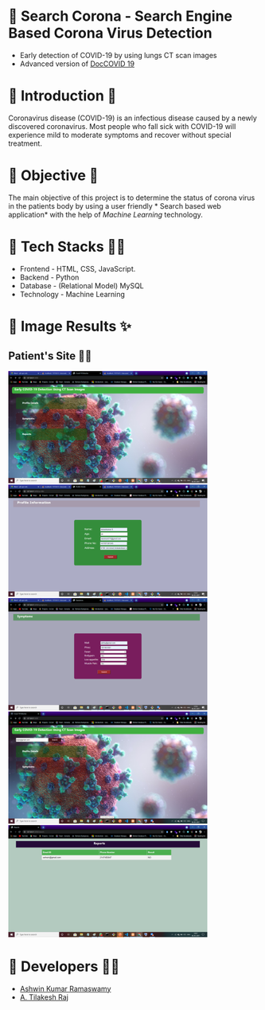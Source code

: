 # 🔰 Search Corona - Search Engine Based Corona Virus Detection
- Early detection of COVID-19 by using lungs CT scan images 
- Advanced version of [DocCOVID 19](https://github.com/Ash515/DocCOVID-19)

# 🔰 Introduction 🔎
Coronavirus disease (COVID-19) is an infectious disease caused by a newly discovered coronavirus.
Most people who fall sick with COVID-19 will experience mild to moderate symptoms and recover without special treatment.

# 🔰 Objective 📜
The main objective of this project is to determine the status of corona virus in the patients body by using a user friendly * Search based web application* 
with the help of *Machine Learning* technology. 

# 🔰 Tech Stacks 👨‍💻
- Frontend - HTML, CSS, JavaScript.
- Backend - Python 
- Database - (Relational Model) MySQL
- Technology - Machine Learning 
 
# 🔰 Image Results ✨
## Patient's Site 🙎‍♂️
<img src="/image results/home.png" width="400px"><img src="/image results/profile.png" width="400px">
<img src="/image results/symptoms.png" width="400px"><img src="/image results/searchengine.png" width="400px">
<img src="/image results/report.png" width="400px">


# 🔰 Developers 👨‍💻
- [Ashwin Kumar Ramaswamy](https://github.com/Ash515)
- [A. Tilakesh Raj](https://github.com/thilake)


